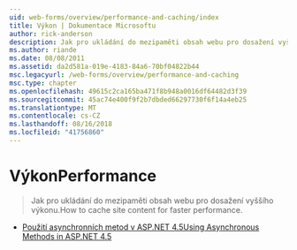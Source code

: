 ```yaml
---
uid: web-forms/overview/performance-and-caching/index
title: Výkon | Dokumentace Microsoftu
author: rick-anderson
description: Jak pro ukládání do mezipaměti obsah webu pro dosažení vyššího výkonu.
ms.author: riande
ms.date: 08/08/2011
ms.assetid: da2d581a-019e-4183-84a6-70bf04822b44
msc.legacyurl: /web-forms/overview/performance-and-caching
msc.type: chapter
ms.openlocfilehash: 49615c2ca165ba471f8b948a0016df64482d3f39
ms.sourcegitcommit: 45ac74e400f9f2b7dbded66297730f6f14a4eb25
ms.translationtype: MT
ms.contentlocale: cs-CZ
ms.lasthandoff: 08/16/2018
ms.locfileid: "41756860"
---
```

<a name="performance"></a><span data-ttu-id="81851-103">Výkon</span><span class="sxs-lookup"><span data-stu-id="81851-103">Performance</span></span>
====================
> <span data-ttu-id="81851-104">Jak pro ukládání do mezipaměti obsah webu pro dosažení vyššího výkonu.</span><span class="sxs-lookup"><span data-stu-id="81851-104">How to cache site content for faster performance.</span></span>


- [<span data-ttu-id="81851-105">Použití asynchronních metod v ASP.NET 4.5</span><span class="sxs-lookup"><span data-stu-id="81851-105">Using Asynchronous Methods in ASP.NET 4.5</span></span>](using-asynchronous-methods-in-aspnet-45.md)
